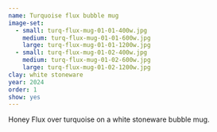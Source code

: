 ```yaml
---
name: Turquoise flux bubble mug
image-set:
  - small: turq-flux-mug-01-01-400w.jpg
    medium: turq-flux-mug-01-01-600w.jpg
    large: turq-flux-mug-01-01-1200w.jpg
  - small: turq-flux-mug-01-02-400w.jpg
    medium: turq-flux-mug-01-02-600w.jpg
    large: turq-flux-mug-01-02-1200w.jpg
clay: white stoneware
year: 2024
order: 1
show: yes
---
```


Honey Flux over turquoise on a white stoneware bubble mug.